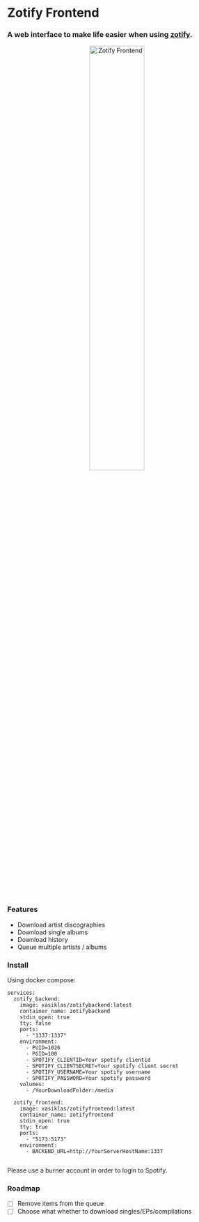 # Zotify Frontend

### A web interface to make life easier when using [zotify](https://github.com/zotify-dev/zotify/).

<p align="center">
  <img src="https://i.imgur.com/nDdq8Bq.png" width="50%" alt="Zotify Frontend">
</p>

### Features
  - Download artist discographies
  - Download single albums
  - Download history
  - Queue multiple artists / albums
  
### Install
Using docker compose:

```
services:
  zotify_backend:
    image: xasiklas/zotifybackend:latest
    container_name: zotifybackend
    stdin_open: true
    tty: false
    ports:
      - "1337:1337"
    environment:
      - PUID=1026
      - PGID=100
      - SPOTIFY_CLIENTID=Your spotify clientid
      - SPOTIFY_CLIENTSECRET=Your spotify client secret
      - SPOTIFY_USERNAME=Your spotify username
      - SPOTIFY_PASSWORD=Your spotify password
    volumes:
      - /YourDownloadFolder:/media

  zotify_frontend:
    image: xasiklas/zotifyfrontend:latest
    container_name: zotifyfrontend
    stdin_open: true
    tty: true
    ports:
      - "5173:5173"
    environment:
      - BACKEND_URL=http://YourServerHostName:1337
    
```

Please use a burner account in order to login to Spotify.

### Roadmap

- [ ] Remove items from the queue
- [ ] Choose what whether to download singles/EPs/compilations